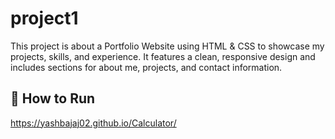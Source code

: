 # project1
This project is about a Portfolio Website using HTML & CSS to showcase my projects, skills, and experience. It features a clean, responsive design and includes sections for about me, projects, and contact information.

## 🚀 How to Run
https://yashbajaj02.github.io/Calculator/
   
